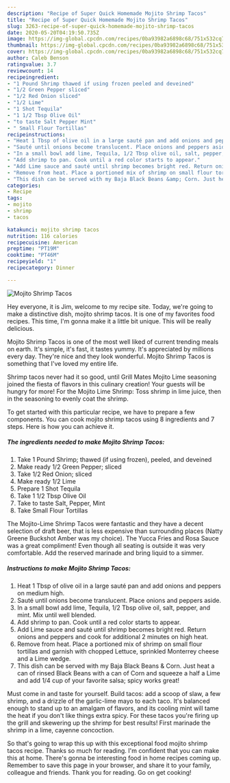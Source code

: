 ```yaml
---
description: "Recipe of Super Quick Homemade Mojito Shrimp Tacos"
title: "Recipe of Super Quick Homemade Mojito Shrimp Tacos"
slug: 3263-recipe-of-super-quick-homemade-mojito-shrimp-tacos
date: 2020-05-20T04:19:50.735Z
image: https://img-global.cpcdn.com/recipes/0ba93982a6898c68/751x532cq70/mojito-shrimp-tacos-recipe-main-photo.jpg
thumbnail: https://img-global.cpcdn.com/recipes/0ba93982a6898c68/751x532cq70/mojito-shrimp-tacos-recipe-main-photo.jpg
cover: https://img-global.cpcdn.com/recipes/0ba93982a6898c68/751x532cq70/mojito-shrimp-tacos-recipe-main-photo.jpg
author: Caleb Benson
ratingvalue: 3.7
reviewcount: 14
recipeingredient:
- "1 Pound Shrimp thawed if using frozen peeled and deveined"
- "1/2 Green Pepper sliced"
- "1/2 Red Onion sliced"
- "1/2 Lime"
- "1 Shot Tequila"
- "1 1/2 Tbsp Olive Oil"
- "to taste Salt Pepper Mint"
- " Small Flour Tortillas"
recipeinstructions:
- "Heat 1 Tbsp of olive oil in a large sauté pan and add onions and peppers on medium high."
- "Sauté until onions become translucent. Place onions and peppers aside."
- "In a small bowl add lime, Tequila, 1/2 Tbsp olive oil, salt, pepper, and mint. Mix until well blended."
- "Add shrimp to pan. Cook until a red color starts to appear."
- "Add Lime sauce and sauté until shrimp becomes bright red. Return onions and peppers and cook for additional 2 minutes on high heat."
- "Remove from heat. Place a portioned mix of shrimp on small flour tortillas and garnish with chopped Lettuce, sprinkled Monterrey cheese and a Lime wedge."
- "This dish can be served with my Baja Black Beans &amp; Corn. Just heat a can of rinsed Black Beans with a can of Corn and squeeze a half a Lime and add 1/4 cup of your favorite salsa; spicy works great!"
categories:
- Recipe
tags:
- mojito
- shrimp
- tacos

katakunci: mojito shrimp tacos 
nutrition: 116 calories
recipecuisine: American
preptime: "PT19M"
cooktime: "PT46M"
recipeyield: "1"
recipecategory: Dinner

---
```



![Mojito Shrimp Tacos](https://img-global.cpcdn.com/recipes/0ba93982a6898c68/751x532cq70/mojito-shrimp-tacos-recipe-main-photo.jpg)

Hey everyone, it is Jim, welcome to my recipe site. Today, we're going to make a distinctive dish, mojito shrimp tacos. It is one of my favorites food recipes. This time, I'm gonna make it a little bit unique. This will be really delicious.

Mojito Shrimp Tacos is one of the most well liked of current trending meals on earth. It's simple, it's fast, it tastes yummy. It's appreciated by millions every day. They're nice and they look wonderful. Mojito Shrimp Tacos is something that I've loved my entire life.

Shrimp tacos never had it so good, until Grill Mates Mojito Lime seasoning joined the fiesta of flavors in this culinary creation! Your guests will be hungry for more! For the Mojito Lime Shrimp: Toss shrimp in lime juice, then in the seasoning to evenly coat the shrimp.


To get started with this particular recipe, we have to prepare a few components. You can cook mojito shrimp tacos using 8 ingredients and 7 steps. Here is how you can achieve it.

<!--inarticleads1-->

##### The ingredients needed to make Mojito Shrimp Tacos:

1. Take 1 Pound Shrimp; thawed (if using frozen), peeled, and deveined
1. Make ready 1/2 Green Pepper; sliced
1. Take 1/2 Red Onion; sliced
1. Make ready 1/2 Lime
1. Prepare 1 Shot Tequila
1. Take 1 1/2 Tbsp Olive Oil
1. Take to taste Salt, Pepper, Mint
1. Take  Small Flour Tortillas


The Mojito-Lime Shrimp Tacos were fantastic and they have a decent selection of draft beer, that is less expensive than surrounding places (Natty Greene Buckshot Amber was my choice). The Yucca Fries and Rosa Sauce was a great compliment! Even though all seating is outside it was very comfortable. Add the reserved marinade and bring liquid to a simmer. 

<!--inarticleads2-->

##### Instructions to make Mojito Shrimp Tacos:

1. Heat 1 Tbsp of olive oil in a large sauté pan and add onions and peppers on medium high.
1. Sauté until onions become translucent. Place onions and peppers aside.
1. In a small bowl add lime, Tequila, 1/2 Tbsp olive oil, salt, pepper, and mint. Mix until well blended.
1. Add shrimp to pan. Cook until a red color starts to appear.
1. Add Lime sauce and sauté until shrimp becomes bright red. Return onions and peppers and cook for additional 2 minutes on high heat.
1. Remove from heat. Place a portioned mix of shrimp on small flour tortillas and garnish with chopped Lettuce, sprinkled Monterrey cheese and a Lime wedge.
1. This dish can be served with my Baja Black Beans &amp; Corn. Just heat a can of rinsed Black Beans with a can of Corn and squeeze a half a Lime and add 1/4 cup of your favorite salsa; spicy works great!


Must come in and taste for yourself. Build tacos: add a scoop of slaw, a few shrimp, and a drizzle of the garlic-lime mayo to each taco. It&#39;s balanced enough to stand up to an amalgam of flavors, and its cooling mint will tame the heat if you don&#39;t like things extra spicy. For these tacos you&#39;re firing up the grill and skewering up the shrimp for best results! First marinade the shrimp in a lime, cayenne concoction. 

So that's going to wrap this up with this exceptional food mojito shrimp tacos recipe. Thanks so much for reading. I'm confident that you can make this at home. There's gonna be interesting food in home recipes coming up. Remember to save this page in your browser, and share it to your family, colleague and friends. Thank you for reading. Go on get cooking!
